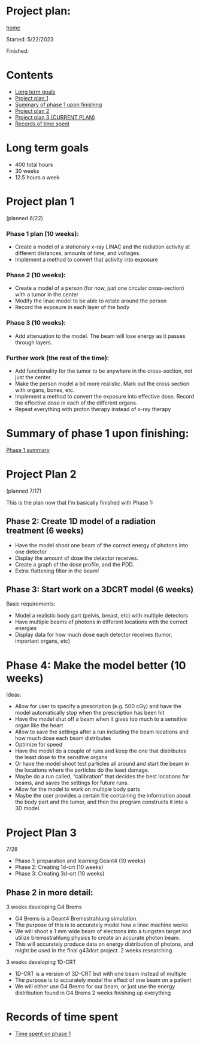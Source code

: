# Project plan:

[home](README.md)

Started: 5/22/2023

Finished:

# Contents
- [Long term goals](#long-term-goals)
- [Project plan 1](#project-plan-1)
- [Summary of phase 1 upon finishing](#summary-of-phase-1-upon-finishing)
- [Project plan 2](#project-plan-2)
- [Project plan 3 (CURRENT PLAN)](#project-plan-3)
- [Records of time spent](#records-of-time-spent)

# Long term goals

- 400 total hours
- 30 weeks
- 12.5 hours a week

# Project plan 1
(planned 6/22)
### Phase 1 plan (10 weeks):
- Create a model of a stationary x-ray LINAC and the radiation activity at different distances, amounts of time, and voltages.
- Implement a method to convert that activity into exposure

### Phase 2 (10 weeks): 
- Create a model of a person (for now, just one circular cross-section) with a tumor in the center
- Modify the linac model to be able to rotate around the person 
- Record the exposure in each layer of the body

### Phase 3 (10 weeks):
- Add attenuation to the model. The beam will lose energy as it passes through layers.

### Further work (the rest of the time): 
- Add functionality for the tumor to be anywhere in the cross-section, not just the center.
- Make the person model a bit more realistic. Mark out the cross section with organs, bones, etc.
- Implement a method to convert the exposure into effective dose. Record the effective dose in each of the different organs.
- Repeat everything with proton therapy instead of x-ray therapy

# Summary of phase 1 upon finishing:
[Phase 1 summary](phase_1_completion_summary.md)

# Project Plan 2
(planned 7/17)

This is the plan now that I’m basically finished with Phase 1:

## Phase 2: Create 1D model of a radiation treatment (6 weeks)
- Have the model shoot one beam of the correct energy of photons into one detector
- Display the amount of dose the detector receives. 
- Create a graph of the dose profile, and the PDD. 
- Extra: flattening filter in the beam!

## Phase 3: Start work on a 3DCRT model (6 weeks)
Basic requirements:
- Model a realistic body part (pelvis, breast, etc) with multiple detectors
- Have multiple beams of photons in different locations with the correct energies
- Display data for how much dose each detector receives (tumor, important organs, etc)

# Phase 4: Make the model better (10 weeks)
Ideas:
- Allow for user to specify a prescription (e.g. 500 cGy) and have the model automatically stop when the prescription has been hit
- Have the model shut off a beam when it gives too much to a sensitive organ like the heart
- Allow to save the settings after a run including the beam locations and how much dose each beam distributes
- Optimize for speed
- Have the model do a couple of runs and keep the one that distributes the least dose to the sensitive organs
- Or have the model shoot test particles all around and start the beam in the locations where the particles do the least damage.
- Maybe do a run called, “calibration” that decides the best locations for beams, and saves the settings for future runs.
- Allow for the model to work on multiple body parts
- Maybe the user provides a certain file containing the information about the body part and the tumor, and then the program constructs it into a 3D model.  

# Project Plan 3
7/28

- Phase 1: preparation and learning Geant4 (10 weeks)
- Phase 2: Creating 1d-crt (10 weeks)
- Phase 3: Creating 3d-crt (10 weeks)

## Phase 2 in more detail:
3 weeks developing G4 Brems
- G4 Brems is a Geant4 Bremsstrahlung simulation.
- The purpose of this is to accurately model how a linac machine works
- We will shoot a 1 mm wide beam of electrons into a tungsten target and utilize bremsstrahlung physics to create an accurate photon beam.
- This will accurately produce data on energy distribution of photons, and might be used in the final g43dcrt project.
2 weeks researching

3 weeks developing 1D-CRT
- 1D-CRT is a version of 3D-CRT but with one beam instead of multiple
- The purpose is to accurately model the effect of one beam on a patient
- We will either use G4 Brems for our beam, or just use the energy distribution found in G4 Brems
2 weeks finishing up everything



# Records of time spent

- [Time spent on phase 1](timeSpentPhase1.md)
